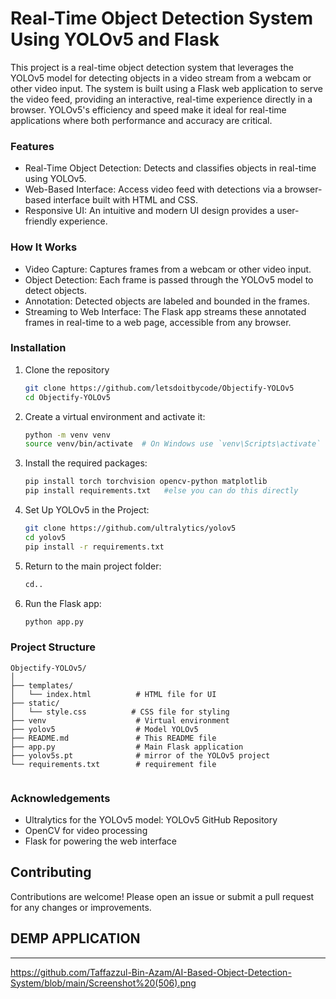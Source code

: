 # Real-Time Object Detection System Using YOLOv5 and Flask

This project is a real-time object detection system that leverages the YOLOv5 model for detecting objects in a video stream from a webcam or other video input. The system is built using a Flask web application to serve the video feed, providing an interactive, real-time experience directly in a browser. YOLOv5's efficiency and speed make it ideal for real-time applications where both performance and accuracy are critical.


### Features
- Real-Time Object Detection: Detects and classifies objects in real-time using YOLOv5.
- Web-Based Interface: Access video feed with detections via a browser-based interface built with HTML and CSS.
- Responsive UI: An intuitive and modern UI design provides a user-friendly experience.

### How It Works
- Video Capture: Captures frames from a webcam or other video input.
- Object Detection: Each frame is passed through the YOLOv5 model to detect objects.
- Annotation: Detected objects are labeled and bounded in the frames.
- Streaming to Web Interface: The Flask app streams these annotated frames in real-time to a web page, accessible from any browser.


### Installation
1. Clone the repository
   ```sh
   git clone https://github.com/letsdoitbycode/Objectify-YOLOv5
   cd Objectify-YOLOv5
   ```

3. Create a virtual environment and activate it:
   ```sh
   python -m venv venv
   source venv/bin/activate  # On Windows use `venv\Scripts\activate`
   ```

3. Install the required packages:
   ```sh
   pip install torch torchvision opencv-python matplotlib
   pip install requirements.txt   #else you can do this directly
   ```

4. Set Up YOLOv5 in the Project:
   ```sh
   git clone https://github.com/ultralytics/yolov5
   cd yolov5
   pip install -r requirements.txt
   ```

5. Return to the main project folder:
   ```sh
   cd..
   ```
   
6. Run the Flask app:
    ```sh
   python app.py
    ```

### Project Structure
```plaintext
Objectify-YOLOv5/
│
├── templates/
│   └── index.html          # HTML file for UI 
├── static/
│   └── style.css          # CSS file for styling
├── venv                    # Virtual environment
├── yolov5                  # Model YOLOv5 
├── README.md               # This README file
├── app.py                  # Main Flask application
├── yolov5s.pt              # mirror of the YOLOv5 project
└── requirements.txt        # requirement file


```

### Acknowledgements
- Ultralytics for the YOLOv5 model: YOLOv5 GitHub Repository
- OpenCV for video processing
- Flask for powering the web interface

## Contributing
Contributions are welcome! Please open an issue or submit a pull request for any changes or improvements.


## DEMP APPLICATION
----

https://github.com/Taffazzul-Bin-Azam/AI-Based-Object-Detection-System/blob/main/Screenshot%20(506).png
